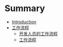 # Summary

* [Introduction](README.md)
* [工作流程](Workflow/workflow.md)
   * [开发人员的工作流程](Workflow/workflow.md)
   * [工作流程](Workflow)

